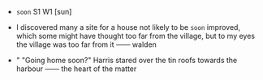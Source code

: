 - `soon` S1 W1 [sun]



-  I discovered many a site for a house not likely to be `soon` improved, which some might have thought too far from the village, but to my eyes the village was too far from it —— walden

- " "Going home soon?" Harris stared over the tin roofs towards the harbour —— the heart of the matter